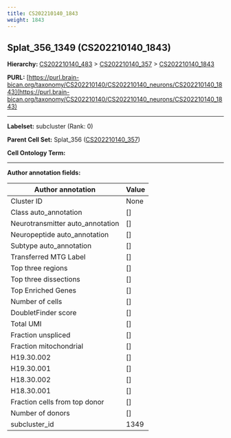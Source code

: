 ```yaml
---
title: CS202210140_1843
weight: 1843
---
```

## Splat_356_1349 (CS202210140_1843)
<b>Hierarchy: </b>
[CS202210140_483](../CS202210140_483) >
[CS202210140_357](../CS202210140_357) >
[CS202210140_1843](../CS202210140_1843)

**PURL:** [https://purl.brain-bican.org/taxonomy/CS202210140/CS202210140_neurons/CS202210140_1843](https://purl.brain-bican.org/taxonomy/CS202210140/CS202210140_neurons/CS202210140_1843)

---


**Labelset:** subcluster (Rank: 0)

**Parent Cell Set:** Splat_356 ([CS202210140_357](../CS202210140_357))



**Cell Ontology Term:** 

[MARKER GENES.]: #


---

[TRANSFERRED ANNOTATIONS.]: #


[AUTHOR ANNOTATION FIELDS.]: #


**Author annotation fields:**

| Author annotation | Value |
|-------------------|-------|
|Cluster ID|None|
|Class auto_annotation|[]|
|Neurotransmitter auto_annotation|[]|
|Neuropeptide auto_annotation|[]|
|Subtype auto_annotation|[]|
|Transferred MTG Label|[]|
|Top three regions|[]|
|Top three dissections|[]|
|Top Enriched Genes|[]|
|Number of cells|[]|
|DoubletFinder score|[]|
|Total UMI|[]|
|Fraction unspliced|[]|
|Fraction mitochondrial|[]|
|H19.30.002|[]|
|H19.30.001|[]|
|H18.30.002|[]|
|H18.30.001|[]|
|Fraction cells from top donor|[]|
|Number of donors|[]|
|subcluster_id|1349|
